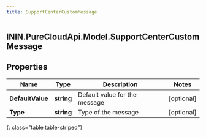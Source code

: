 ```yaml
---
title: SupportCenterCustomMessage
---
```

## ININ.PureCloudApi.Model.SupportCenterCustomMessage

## Properties

|Name | Type | Description | Notes|
|------------ | ------------- | ------------- | -------------|
| **DefaultValue** | **string** | Default value for the message | [optional] |
| **Type** | **string** | Type of the message | [optional] |
{: class="table table-striped"}


